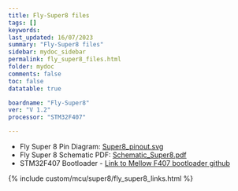 ```yaml
---
title: Fly-Super8 files
tags: []
keywords: 
last_updated: 16/07/2023
summary: "Fly-Super8 files"
sidebar: mydoc_sidebar
permalink: fly_super8_files.html
folder: mydoc
comments: false
toc: false
datatable: true

boardname: "Fly-Super8" 
ver: "V 1.2" 
processor: "STM32F407"

---
```

- Fly Super 8 Pin Diagram: [Super8_pinout.svg](https://github.com/Mellow-3D/Fly-Super8/blob/main/Hardware/Pins.svg)
- Fly Super 8 Schematic PDF: [Schematic_Super8.pdf](https://github.com/Mellow-3D/Fly-Super8/blob/main/Hardware/Schematic.pdf)
- STM32F407 Bootloader - [Link to Mellow F407 bootloader github](hhttps://github.com/Mellow-3D/f407bootloader/releases)

{% include custom/mcu/super8/fly_super8_links.html %}
